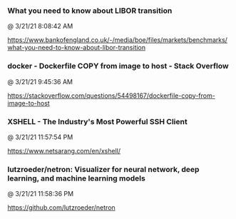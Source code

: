 ﻿

### What you need to know about LIBOR transition
@ 3/21/21 8:08:42 AM

https://www.bankofengland.co.uk/-/media/boe/files/markets/benchmarks/what-you-need-to-know-about-libor-transition



### docker - Dockerfile COPY from image to host - Stack Overflow
@ 3/21/21 9:45:36 AM

https://stackoverflow.com/questions/54498167/dockerfile-copy-from-image-to-host



### XSHELL - The Industry's Most Powerful SSH Client
@ 3/21/21 11:57:54 PM

https://www.netsarang.com/en/xshell/



### lutzroeder/netron: Visualizer for neural network, deep learning, and machine learning models
@ 3/21/21 11:58:36 PM

https://github.com/lutzroeder/netron

